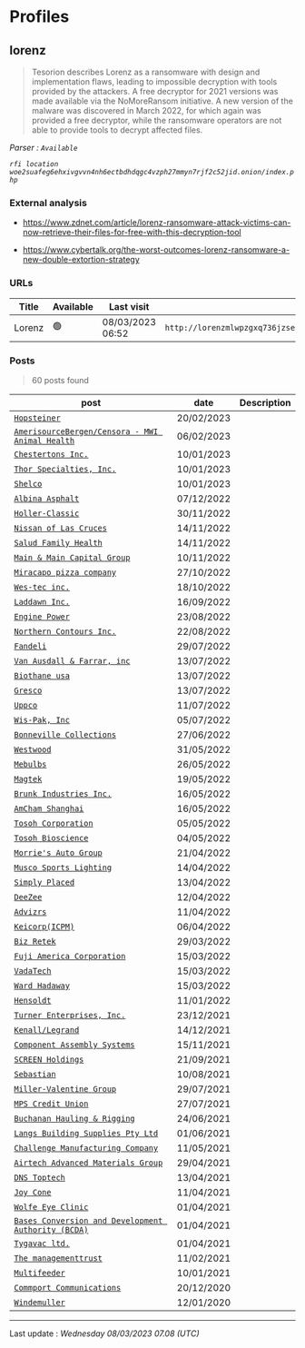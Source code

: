 # Profiles

## **lorenz**

> Tesorion describes Lorenz as a ransomware with design and implementation flaws, leading to impossible decryption with tools provided by the attackers. A free decryptor for 2021 versions was made available via the NoMoreRansom initiative. A new version of the malware was discovered in March 2022, for which again was provided a free decryptor, while the ransomware operators are not able to provide tools to decrypt affected files.

_Parser : `Available`_

_`rfi location woe2suafeg6ehxivgvvn4nh6ectbdhdqgc4vzph27mmyn7rjf2c52jid.onion/index.php`_

### External analysis
- https://www.zdnet.com/article/lorenz-ransomware-attack-victims-can-now-retrieve-their-files-for-free-with-this-decryption-tool

- https://www.cybertalk.org/the-worst-outcomes-lorenz-ransomware-a-new-double-extortion-strategy

### URLs
| Title | Available | Last visit | fqdn | Screenshot 
|---|---|---|---|---|
| Lorenz | 🟢 | 08/03/2023 06:52 | `http://lorenzmlwpzgxq736jzseuterytjueszsvznuibanxomlpkyxk6ksoyd.onion` | <a href="https://www.ransomware.live/screenshots/lorenzmlwpzgxq736jzseuterytjueszsvznuibanxomlpkyxk6ksoyd-onion.png" target=_blank>📸</a> | 

### Posts

> 60 posts found

| post | date | Description
|---|---|---|
| [`Hopsteiner`](https://google.com/search?q=Hopsteiner) | 20/02/2023 |  |
| [`AmerisourceBergen/Censora - MWI Animal Health`](https://google.com/search?q=AmerisourceBergen%2FCensora+-+MWI+Animal+Health) | 06/02/2023 |  |
| [`Chestertons Inc.`](https://google.com/search?q=Chestertons+Inc.) | 10/01/2023 |  |
| [`Thor Specialties, Inc.`](https://google.com/search?q=Thor+Specialties%2C+Inc.) | 10/01/2023 |  |
| [`Shelco`](https://google.com/search?q=Shelco) | 10/01/2023 |  |
| [`Albina Asphalt`](https://google.com/search?q=Albina+Asphalt) | 07/12/2022 |   |
| [`Holler-Classic`](https://google.com/search?q=Holler-Classic) | 30/11/2022 |   |
| [`Nissan of Las Cruces`](https://google.com/search?q=Nissan+of+Las+Cruces) | 14/11/2022 |   |
| [`Salud Family Health`](https://google.com/search?q=Salud+Family+Health) | 14/11/2022 |   |
| [`Main & Main Capital Group`](https://google.com/search?q=Main+%26+Main+Capital+Group) | 10/11/2022 |   |
| [`Miracapo pizza company`](https://google.com/search?q=Miracapo+pizza+company) | 27/10/2022 |   |
| [`Wes-tec inc.`](https://google.com/search?q=Wes-tec+inc.) | 18/10/2022 |   |
| [`Laddawn Inc.`](https://google.com/search?q=Laddawn+Inc.) | 16/09/2022 |   |
| [`Engine Power`](https://google.com/search?q=Engine+Power) | 23/08/2022 |   |
| [`Northern Contours Inc.`](https://google.com/search?q=Northern+Contours+Inc.) | 22/08/2022 |   |
| [`Fandeli`](https://google.com/search?q=Fandeli) | 29/07/2022 |   |
| [`Van Ausdall & Farrar, inc`](https://google.com/search?q=Van+Ausdall+%26+Farrar%2C+inc) | 13/07/2022 |   |
| [`Biothane usa`](https://google.com/search?q=Biothane+usa) | 13/07/2022 |   |
| [`Gresco`](https://google.com/search?q=Gresco) | 13/07/2022 |   |
| [`Uppco`](https://google.com/search?q=Uppco) | 11/07/2022 |   |
| [`Wis-Pak, Inc`](https://google.com/search?q=Wis-Pak%2C+Inc) | 05/07/2022 |   |
| [`Bonneville Collections`](https://google.com/search?q=Bonneville+Collections) | 27/06/2022 |   |
| [`Westwood`](https://google.com/search?q=Westwood) | 31/05/2022 |   |
| [`Mebulbs`](https://google.com/search?q=Mebulbs) | 26/05/2022 |   |
| [`Magtek`](https://google.com/search?q=Magtek) | 19/05/2022 |   |
| [`Brunk Industries Inc.`](https://google.com/search?q=Brunk+Industries+Inc.) | 16/05/2022 |   |
| [`AmCham Shanghai`](https://google.com/search?q=AmCham+Shanghai) | 16/05/2022 |   |
| [`Tosoh Corporation`](https://google.com/search?q=Tosoh+Corporation) | 05/05/2022 |   |
| [`Tosoh Bioscience`](https://google.com/search?q=Tosoh+Bioscience) | 04/05/2022 |   |
| [`Morrie's Auto Group`](https://google.com/search?q=Morrie%27s+Auto+Group) | 21/04/2022 |   |
| [`Musco Sports Lighting`](https://google.com/search?q=Musco+Sports+Lighting) | 14/04/2022 |   |
| [`Simply Placed`](https://google.com/search?q=Simply+Placed) | 13/04/2022 |   |
| [`DeeZee`](https://google.com/search?q=DeeZee) | 12/04/2022 |   |
| [`Advizrs`](https://google.com/search?q=Advizrs) | 11/04/2022 |   |
| [`Keicorp(ICPM)`](https://google.com/search?q=Keicorp%28ICPM%29) | 06/04/2022 |   |
| [`Biz Retek`](https://google.com/search?q=Biz+Retek) | 29/03/2022 |   |
| [`Fuji America Corporation`](https://google.com/search?q=Fuji+America+Corporation) | 15/03/2022 |   |
| [`VadaTech`](https://google.com/search?q=VadaTech) | 15/03/2022 |   |
| [`Ward Hadaway`](https://google.com/search?q=Ward+Hadaway) | 15/03/2022 |   |
| [`Hensoldt`](https://google.com/search?q=Hensoldt) | 11/01/2022 |   |
| [`Turner Enterprises, Inc.`](https://google.com/search?q=Turner+Enterprises%2C+Inc.) | 23/12/2021 |   |
| [`Kenall/Legrand`](https://google.com/search?q=Kenall%2FLegrand) | 14/12/2021 |   |
| [`Component Assembly Systems`](https://google.com/search?q=Component+Assembly+Systems) | 15/11/2021 |   |
| [`SCREEN Holdings`](https://google.com/search?q=SCREEN+Holdings) | 21/09/2021 |   |
| [`Sebastian`](https://google.com/search?q=Sebastian) | 10/08/2021 |   |
| [`Miller-Valentine Group`](https://google.com/search?q=Miller-Valentine+Group) | 29/07/2021 |   |
| [`MPS Credit Union`](https://google.com/search?q=MPS+Credit+Union) | 27/07/2021 |   |
| [`Buchanan Hauling & Rigging`](https://google.com/search?q=Buchanan+Hauling+%26+Rigging) | 24/06/2021 |   |
| [`Langs Building Supplies Pty Ltd`](https://google.com/search?q=Langs+Building+Supplies+Pty+Ltd) | 01/06/2021 |   |
| [`Challenge Manufacturing Company`](https://google.com/search?q=Challenge+Manufacturing+Company) | 11/05/2021 |   |
| [`Airtech Advanced Materials Group`](https://google.com/search?q=Airtech+Advanced+Materials+Group) | 29/04/2021 |   |
| [`DNS Toptech`](https://google.com/search?q=DNS+Toptech) | 13/04/2021 |   |
| [`Joy Cone`](https://google.com/search?q=Joy+Cone) | 11/04/2021 |   |
| [`Wolfe Eye Clinic`](https://google.com/search?q=Wolfe+Eye+Clinic) | 01/04/2021 |   |
| [`Bases Conversion and Development Authority (BCDA)`](https://google.com/search?q=Bases+Conversion+and+Development+Authority+%28BCDA%29) | 01/04/2021 |   |
| [`Tygavac ltd.`](https://google.com/search?q=Tygavac+ltd.) | 01/04/2021 |   |
| [`The managementtrust`](https://google.com/search?q=The+managementtrust) | 11/02/2021 |   |
| [`Multifeeder`](https://google.com/search?q=Multifeeder) | 10/01/2021 |   |
| [`Commport Communications`](https://google.com/search?q=Commport+Communications) | 20/12/2020 |   |
| [`Windemuller`](https://google.com/search?q=Windemuller) | 12/01/2020 |   |

 --- 


Last update : _Wednesday 08/03/2023 07.08 (UTC)_
